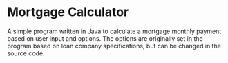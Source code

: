 # Mortgage Calculator

A simple program written in Java to calculate a mortgage monthly payment based on user input and options. The options are originally set in the program based on loan company specifications, but can be changed in the source code. 
